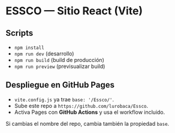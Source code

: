 # ESSCO — Sitio React (Vite)

## Scripts
- `npm install`
- `npm run dev` (desarrollo)
- `npm run build` (build de producción)
- `npm run preview` (previsualizar build)

## Despliegue en GitHub Pages
- `vite.config.js` ya trae `base: '/Essco/'`.
- Sube este repo a `https://github.com/lurobaca/Essco`.
- Activa Pages con **GitHub Actions** y usa el workflow incluido.

Si cambias el nombre del repo, cambia también la propiedad `base`.
